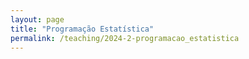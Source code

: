 ```yaml
---
layout: page
title: "Programação Estatística"
permalink: /teaching/2024-2-programacao_estatistica
---
```



